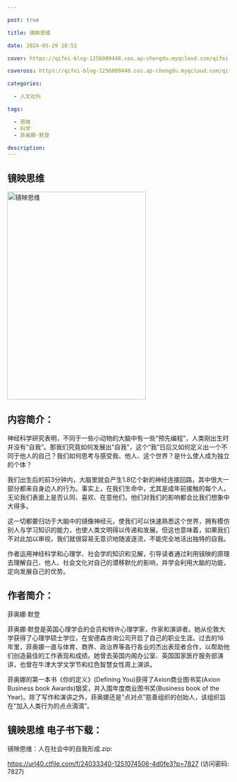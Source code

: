 ```yaml
---

post: true

title: 镜映思维

date: 2024-05-29 10:53

cover: https://qifei-blog-1256009448.cos.ap-chengdu.myqcloud.com/qifei-blog/65abbdf4871b83018a530b36.jpg

coveross: https://qifei-blog-1256009448.cos.ap-chengdu.myqcloud.com/qifei-blog/65abbdf4871b83018a530b36.jpg

categories:

  - 人文社科

tags:

  - 思维
  - 科学
  - 菲奥娜·默登

description:
---
```




## 镜映思维
<img alt="镜映思维 " class="aligncenter loading" data-was-processed="true" decoding="async" fetchpriority="high" height="471" src="https://qifei-blog-1256009448.cos.ap-chengdu.myqcloud.com/qifei-blog/65abbdf4871b83018a530b36.jpg " style="cursor: zoom-in;" width="314"/>

## 内容简介：

神经科学研究表明，不同于一些小动物的大脑中有一些“预先编程”，人类刚出生时并没有“自我”。那我们究竟如何发展出“自我”，这个“我”日后又如何定义出一个不同于他人的自己？我们如何思考与感受我、他人、这个世界？是什么使人成为独立的个体？

我们出生后的前3分钟内，大脑里就会产生1.8亿个新的神经连接回路，其中很大一部分都来自身边人的行为。事实上，在我们生命中，尤其是成年前接触的每个人，无论我们表面上是否认同、喜欢、在意他们，他们对我们的影响都会比我们想象中大得多。

这一切都要归功于大脑中的镜像神经元，使我们可以快速熟悉这个世界，拥有模仿别人与学习知识的能力，也使人类文明得以传递和发展。但这也意味着，如果我们不对此加以审视，我们就很容易无意识地随波逐流，不能完全地活出独特的自我。

作者运用神经科学和心理学、社会学的知识和见解，引导读者通过利用镜映的原理去理解自己、他人、社会文化对自己的潜移默化的影响，并学会利用大脑的功能，定向发展自己的优势。

## 作者简介：

菲奥娜·默登

菲奥娜·默登是英国心理学会的会员和特许心理学家，作家和演讲者。她从伦敦大学获得了心理学硕士学位，在安德森咨询公司开启了自己的职业生涯。过去的16年里，菲奥娜一直与体育、商界、政治界等各行各业的杰出表现者合作，以帮助他们创造最佳的工作表现和成绩。她曾去英国内阁办公室、英国国家医疗服务部演讲，也曾在牛津大学文学节和红色智慧女性周上演讲。

菲奥娜的第一本书《你的定义》(Defining You)获得了Axion商业图书奖(Axion Business book Awards)银奖，并入围年度商业图书奖(Business book of the Year)。除了写作和演讲之外，菲奥娜还是“点对点”慈善组织的创始人，该组织旨在“加入人类行为的点点滴滴”。

## 镜映思维 电子书下载：



镜映思维：人在社会中的自我形成.zip: 

https://url40.ctfile.com/f/24033340-1251074506-4d0fe3?p=7827 (访问密码: 7827)
